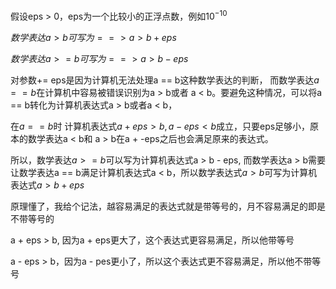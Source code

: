 假设eps > 0，eps为一个比较小的正浮点数，例如$10^{-10}$

$数学表达a > b 可写为==> a > b + eps$

$数学表达a >= b 可写为==> a > b - eps$

对参数+= eps是因为计算机无法处理a == b这种数学表达的判断， 而数学表达$a == b$在计算机中容易被错误识别为a > b或者 a  < b。要避免这种情况，可以将a == b转化为计算机表达式a > b或者a < b，

在$a == b$时 计算机表达式$a + eps > b, a - eps < b$成立，只要eps足够小，原本的数学表达a < b和 a > b在a + -eps之后也会满足原来的表达式。

所以，数学表达$a >= b$​可以写为计算机表达式a > b - eps, 而数学表达a > b需要让数学表达a == b满足计算机表达式a < b，所以数学表达式$a > b$​可写为计算机表达式$a > b + eps$​



原理懂了，我给个记法，越容易满足的表达式就是带等号的，月不容易满足的即是不带等号的

a + eps > b, 因为a + eps更大了，这个表达式更容易满足，所以他带等号

a - eps > b，因为a - pes更小了，所以这个表达式更不容易满足，所以他不带等号

